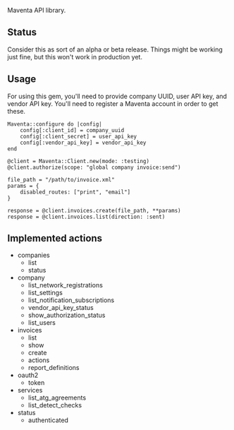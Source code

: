 Maventa API library.

## Status

Consider this as sort of an alpha or beta release. Things might be working just fine, but this won't work in production yet.

## Usage

For using this gem, you'll need to provide company UUID, user API key, and vendor API key. You'll need to register a Maventa account in order to get these.

```
Maventa::configure do |config|
	config[:client_id] = company_uuid
	config[:client_secret] = user_api_key
	config[:vendor_api_key] = vendor_api_key
end

@client = Maventa::Client.new(mode: :testing)
@client.authorize(scope: "global company invoice:send")

file_path = "/path/to/invoice.xml"
params = {
	disabled_routes: ["print", "email"]
}

response = @client.invoices.create(file_path, **params)
response = @client.invoices.list(direction: :sent)
```

## Implemented actions

- companies
  - list
  - status
- company
  - list_network_registrations
  - list_settings
  - list_notification_subscriptions
  - vendor_api_key_status
  - show_authorization_status
  - list_users
- invoices
  - list
  - show
  - create
  - actions
  - report_definitions
- oauth2
  - token
- services
  - list_atg_agreements
  - list_detect_checks
- status
  - authenticated
